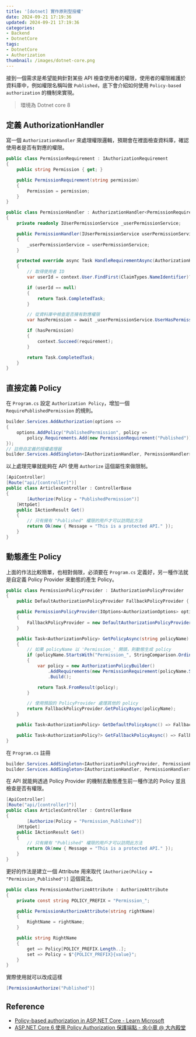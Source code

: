 ```yaml
---
title: '[dotnet] 實作原則型授權'
date: 2024-09-21 17:19:36
updated: 2024-09-21 17:19:36
categories:
- Backend
- DotnetCore
tags:
- DotnetCore
- Authorization
thumbnail: /images/dotnet-core.png
---
```


接到一個需求是希望能夠針對某些 API 檢查使用者的權限，使用者的權限維護於資料庫中，例如權限名稱叫做 `Published`，底下會介紹如何使用 `Policy-based authorization` 的機制來實現。

<!-- more -->

> 環境為 Dotnet core 8

## 定義 AuthorizationHandler

寫一個 `AuthorizationHandler` 來處理權限邏輯，預期會在裡面檢查資料庫，確認使用者是否有對應的權限。

```c#
public class PermissionRequirement : IAuthorizationRequirement
{
    public string Permission { get; }

    public PermissionRequirement(string permission)
    {
        Permission = permission;
    }
}

public class PermissionHandler : AuthorizationHandler<PermissionRequirement>
{
    private readonly IUserPermissionService _userPermissionService;

    public PermissionHandler(IUserPermissionService userPermissionService)
    {
        _userPermissionService = userPermissionService;
    }

    protected override async Task HandleRequirementAsync(AuthorizationHandlerContext context, PermissionRequirement requirement)
    {
        // 取得使用者 ID
        var userId = context.User.FindFirst(ClaimTypes.NameIdentifier)?.Value;

        if (userId == null)
        {
            return Task.CompletedTask;
        }

        // 從資料庫中檢查是否擁有對應權限
        var hasPermission = await _userPermissionService.UserHasPermissionAsync(userId, requirement.Permission);

        if (hasPermission)
        {
            context.Succeed(requirement);
        }

        return Task.CompletedTask;
    }
}
```

## 直接定義 Policy

在 `Program.cs` 設定 `Authorization Policy`，增加一個 `RequirePublishedPermission` 的規則。

```c#
builder.Services.AddAuthorization(options =>
{
    options.AddPolicy("PublishedPermission", policy =>
        policy.Requirements.Add(new PermissionRequirement("Published")));
});
// 註冊自定義的授權處理器
builder.Services.AddSingleton<IAuthorizationHandler, PermissionHandler>();
```

以上處理完畢就能夠在 API 使用 `Authorize` 這個屬性來做限制。

```c#
[ApiController]
[Route("api/[controller]")]
public class ArticlesController : ControllerBase
{
		[Authorize(Policy = "PublishedPermission")]
    [HttpGet]
    public IActionResult Get()
    {
        // 只有擁有 "Published" 權限的用戶才可以訪問此方法
        return Ok(new { Message = "This is a protected API." });
    }
}
```

## 動態產生 Policy

上面的作法比較簡單，也相對侷限，必須要在 `Program.cs` 定義好，另一種作法就是自定義 Policy Provider 來動態的產生 Policy。

```c#
public class PermissionPolicyProvider : IAuthorizationPolicyProvider
{
    public DefaultAuthorizationPolicyProvider FallbackPolicyProvider { get; }

    public PermissionPolicyProvider(IOptions<AuthorizationOptions> options)
    {
        FallbackPolicyProvider = new DefaultAuthorizationPolicyProvider(options);
    }

    public Task<AuthorizationPolicy> GetPolicyAsync(string policyName)
    {
        // 如果 policyName 以 'Permission_' 開頭，則動態生成 policy
        if (policyName.StartsWith("Permission_", StringComparison.OrdinalIgnoreCase))
        {
            var policy = new AuthorizationPolicyBuilder()
                .AddRequirements(new PermissionRequirement(policyName.Substring("Permission_".Length)))
                .Build();

            return Task.FromResult(policy);
        }

        // 使用預設的 PolicyProvider 處理其他的 policy
        return FallbackPolicyProvider.GetPolicyAsync(policyName);
    }

    public Task<AuthorizationPolicy> GetDefaultPolicyAsync() => FallbackPolicyProvider.GetDefaultPolicyAsync();

    public Task<AuthorizationPolicy?> GetFallbackPolicyAsync() => FallbackPolicyProvider.GetFallbackPolicyAsync();
}
```

在 `Program.cs` 註冊

```c#
builder.Services.AddSingleton<IAuthorizationPolicyProvider, PermissionPolicyProvider>();
builder.Services.AddSingleton<IAuthorizationHandler, PermissionHandler>();
```

在 API 就能夠透過 Policy Provider 的機制去動態產生前一種作法的 Policy 並且檢查是否有權限。

```c#
[ApiController]
[Route("api/[controller]")]
public class ArticlesController : ControllerBase
{
		[Authorize(Policy = "Permission_Published")]
    [HttpGet]
    public IActionResult Get()
    {
        // 只有擁有 "Published" 權限的用戶才可以訪問此方法
        return Ok(new { Message = "This is a protected API." });
    }
}
```

更好的作法是建立一個 Attribute 用來取代 `[Authorize(Policy = "Permission_Published")]` 這個寫法。

```c#
public class PermissionAuthorizeAttribute : AuthorizeAttribute
{
    private const string POLICY_PREFIX = "Permission_";

    public PermissionAuthorizeAttribute(string rightName)
    {
        RightName = rightName;
    }

    public string RightName
    {
        get => Policy[POLICY_PREFIX.Length..];
        set => Policy = $"{POLICY_PREFIX}{value}";
    }
}
```

實際使用就可以改成這樣

```c#
[PermissionAuthorize("Published")]
```

## Reference

- [Policy-based authorization in ASP.NET Core - Learn Microsoft](https://learn.microsoft.com/en-us/aspnet/core/security/authorization/policies?view=aspnetcore-7.0)
- [ASP.NET Core 6 使用 Policy Authorization 保護端點 - 余小章 @ 大內殿堂](https://www.dotblogs.com.tw/yc421206/2022/06/21/aspnet_core_6_use_policy_authorization)
